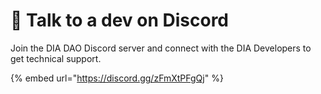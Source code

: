 # 👾 Talk to a dev on Discord

Join the DIA DAO Discord server and connect with the DIA Developers to get technical support.

{% embed url="https://discord.gg/zFmXtPFgQj" %}

